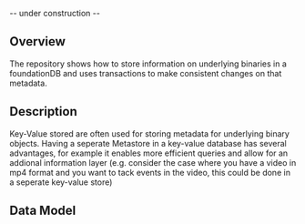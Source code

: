 -- under construction --


## Overview
The repository shows how to store information on underlying binaries in a foundationDB and uses transactions to make consistent changes on that metadata.

## Description
Key-Value stored are often used for storing metadata for underlying binary objects. 
Having a seperate Metastore in a key-value database has several advantages, for example it enables more efficient queries and allow for an addional information layer (e.g. consider the case where you have a video in mp4 format and you want to tack events in the video, this could be done in a seperate key-value store)

## Data Model
